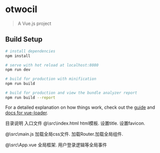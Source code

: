 # otwocil

> A Vue.js project

## Build Setup

``` bash
# install dependencies
npm install

# serve with hot reload at localhost:8080
npm run dev

# build for production with minification
npm run build

# build for production and view the bundle analyzer report
npm run build --report
```

For a detailed explanation on how things work, check out the [guide](http://vuejs-templates.github.io/webpack/) and [docs for vue-loader](http://vuejs.github.io/vue-loader).

目录说明
入口文件
@\src\index.html
html模板. 设置title. 设置favicon.

@\src\main.js
加载全局css文件. 加载Router.加载全局组件.

@\src\App.vue
全局框架. 用户登录逻辑等全局事件